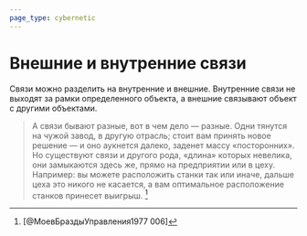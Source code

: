 ```yaml
---
page_type: cybernetic
---
```


# Внешние и внутренние связи

Связи можно разделить на внутренние и внешние. Внутренние связи не выходят за рамки определенного объекта, а внешние связывают объект с другими объектами.

> А связи бывают разные, вот в чем дело — разные. Одни тянутся на чужой завод, в другую отрасль; стоит вам принять новое решение — и оно аукнется далеко, заденет массу «посторонних». Но существуют связи и другого рода, «длина» которых невелика, они замыкаются здесь же, прямо на предприятии или в цеху. Например: вы можете расположить станки так или иначе, дальше цеха это никого не касается, а вам оптимальное расположение станков принесет выигрыш. [^1]

[^1]:  [@МоевБраздыУправления1977 006]

